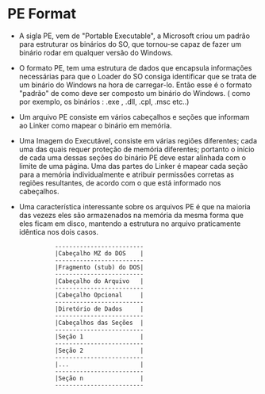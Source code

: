 PE Format 	
==========

- A sigla PE, vem de "Portable Executable", a Microsoft criou um padrão para estruturar os binários do SO, que tornou-se capaz de fazer um binário rodar em qualquer versão do Windows.

- O formato PE, tem uma estrutura de dados que encapsula informações necessárias para que o Loader do SO consiga identificar que se trata de um binário do Windows na hora de  carregar-lo. Então esse é o formato "padrão" de como deve ser composto um binário do Windows. ( como por exemplo, os binários : .exe , .dll, .cpl, .msc etc..)

- Um arquivo PE consiste em vários cabeçalhos e seções que informam ao Linker como mapear o binário em memória.

- Uma Imagem do Executável, consiste em várias regiões diferentes; cada uma das quais requer proteção de memória diferentes; portanto o início de cada uma dessas seções do binário PE deve estar alinhada com o limite de uma página. Uma das partes do Linker é mapear cada seção para a memória individualmente e atribuir permissões corretas as regiões resultantes, de acordo com o que está informado nos cabeçalhos.

- Uma característica interessante sobre os arquivos PE é que na maioria das vezezs eles são armazenados na memória da mesma forma que eles ficam em disco, mantendo a estrutura no arquivo praticamente idêntica nos dois casos.

				-------------------------
				|Cabeçalho MZ do DOS    |
				-------------------------
				|Fragmento (stub) do DOS|
				-------------------------	
				|Cabeçalho do Arquivo   |
				-------------------------
				|Cabeçalho Opcional     |
				-------------------------
				|Diretório de Dados     |
				-------------------------
				|Cabeçalhos das Seções  |
				-------------------------
				|Seção 1                |
				-------------------------	
				|Seção 2                |
				-------------------------
				|...                    |
				-------------------------
				|Seção n                |
				-------------------------
